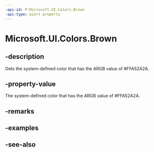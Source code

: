 ```yaml
---
-api-id: P:Microsoft.UI.Colors.Brown
-api-type: winrt property
---
```


<!-- Property syntax
public Windows.UI.Color Brown { get; }
-->

# Microsoft.UI.Colors.Brown

## -description

Gets the system-defined color that has the ARGB value of #FFA52A2A.

## -property-value

The system-defined color that has the ARGB value of #FFA52A2A.

## -remarks

## -examples

## -see-also
